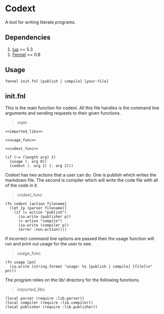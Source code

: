 # Codext

A tool for writing literate programs.

## Dependencies

1. [lua](https://lua.org) >= 5.3
2. [Fennel](https://fennel-lang.org) >= 0.8

## Usage

`fennel init.fnl [publish | compile] [your-file]`

## init.fnl

This is the main function for codext. All this file handles is the command
line arguments and sending requests to their given functions.

>main
```
<<imported_libs>>

<<usage_func>>

<<codext_func>>

(if (~= (length arg) 2)
  (usage (. arg 0))
  (codext (. arg 1) (. arg 2)))
```

Codext has two actions that a user can do. One is publish which writes the
markdown file. The second is compiler which will write the code file with all
of the code in it.

>codext_func
```
(fn codext [action filename]
  (let [p (parser filename)]
    (if (= action "publish")
      (io.write (publisher p))
      (= action "compile")
      (io.write (compiler p))
      (error :non-action))))
```

If incorrect command line options are passed then the usage function will run
and print out usage for the user to see.

>usage_func
```
(fn usage [pn]
  (io.write (string.format "usage: %s [publish | compile] [file]\n" pn)))
```

The program relies on the lib/ directory for the following functions.

>imported_libs
```
(local parser (require :lib.parser))
(local compiler (require :lib.compiler))
(local publisher (require :lib.publisher))
```
